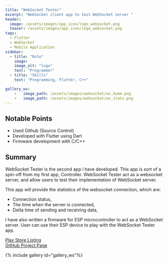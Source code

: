 ```yaml
---
title: "WebSocket Tester"
excerpt: "WebSocket client app to test WebSocket server "
header:
  image: /assets/images/app_icon/logo_websocket.png
  teaser: /assets/images/app_icon/logo_websocket.png
tags:
  - Flutter
  - WebSocket
  - Mobile Application
sidebar:
  - title: "Role"
    image: 
    image_alt: "logo"
    text: "Programmer"
  - title: "Skills"
    text: "Programming, Flutter, C++"

gallery_ws:
    -   image_path: /assets/images/websocket/ws_home.png
    -   image_path: /assets/images/websocket/ws_stats.png
---
```


## Notable Points

+ Used Github (Source Control)
+ Developed with Flutter using Dart
+ Firmware development with C/C++

## Summary

WebSocket Tester is the second app i have developed. This app is sort of a spin-off from my first app, Controller. WebSocket Tester act as a websocket server, and allow users to test their implementation of WebSocket server.

This app will provide the statistics of the websocket connection, which are:

+ Connection status,
+ The time when the server is connected,
+ Delta time of sending and receiving data,

I have also written a firmware for ESP microcontroller to act as a WebSocket server. User can use their ESP device to play with the WebSocket Tester app.

[Play Store Listing](https://play.google.com/store/apps/details?id=com.websockettester.app&hl=en&gl=US)  
[GitHub Project Page](https://github.com/invoklab/WebSocket-Tester)

{% include gallery id="gallery_ws"%}
